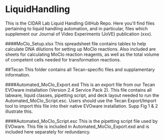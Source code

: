 # LiquidHandling
This is the CIDAR Lab Liquid Handling GitHub Repo. Here you'll find files pertaining to liquid handling automation, and in particular, files which supplement our Journal of Video Experiments (JoVE) publication (xxx).

####MoClo_Setup.xlsx
This spreadsheet file contains tables to help calculate DNA dilutions for setting up MoClo reactions. Also included are sheets for calculating MoClo reaction reagents, as well as the total volume of competent cells needed for transformation reactions.

##Tecan
This folder contains all Tecan-specific files and supplamentary information.

####Automated_MoClo_Export.exd
This is an export file from our Tecan EVOware installation (Version 2.4 Service Pack 2). This file contains all labware, liquid classes, pipetting script, and deck layout needed to run the Automated_MoClo_Script.esc. Users should use the Tecan Export/Import tool to import this file into their native EVOware installation. Supp Fig 1 & 2 illustrate this.

####Automated_MoClo_Script.esc
This is the pipetting script file used by EVOware. This file is included in Automated_MoClo_Export.exd and is included here separately for redundancy. 

